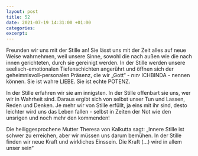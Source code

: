 ```yaml
---
layout: post
title: 52
date: 2021-07-19 14:31:00 +01:00
categories: 
excerpt: 
---
```


Freunden wir uns mit der Stille an! Sie lässt uns mit der Zeit alles auf neue Weise wahrnehmen, weil unsere Sinne, sowohl die nach außen wie die nach innen gerichteten, durch sie gereinigt werden. In der Stille werden unsere seelisch-emotionalen Tiefenschichten angerührt und öffnen sich der geheimnisvoll-personalen Präsenz, die wir „Gott“ - יהוה ICHBINDA - nennen können. Sie ist wahre
LIEBE. Sie ist echte POTENZ.

In der Stille erfahren wir sie am innigsten. In der Stille offenbart sie uns, wer wir in Wahrheit sind. Daraus ergibt sich von selbst unser Tun und Lassen, Reden und Denken. Je mehr wir von Stille erfüllt, ja eins mit ihr sind, desto leichter wird uns das Leben fallen - selbst in Zeiten der Not wie den unsrigen und noch mehr den kommenden!

Die heiliggesprochene Mutter Theresa von Kalkutta sagt: „Innere Stille ist schwer zu erreichen, aber wir müssen uns darum bemühen. In der Stille finden wir neue Kraft und wirkliches Einssein.
Die Kraft (…) wird in allem unser sein“
